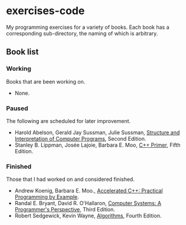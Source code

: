 # exercises-code

My programming exercises for a variety of books. Each book has a corresponding sub-directory, the naming of which is arbitrary.

## Book list

### Working

Books that are been working on.

- None.


### Paused

The following are scheduled for later improvement.

- Harold Abelson, Gerald Jay Sussman, Julie Sussman, [Structure and Interpretation of Computer Programs](sicp/), Second Edition.
- Stanley B. Lippman, Josée Lajoie, Barbara E. Moo, [C++ Primer](cppprimer/), Fifth Edition.

### Finished

Those that I had worked on and considered finished.

- Andrew Koenig, Barbara E. Moo., [Accelerated C++: Practical Programming by Example](acceleratedcpp/).
- Randal E. Bryant, David R. O'Hallaron, [Computer Systems: A Programmer's Perspective](csapp/), Third Edition.
- Robert Sedgewick, Kevin Wayne, [Algorithms](algs/), Fourth Edition.
